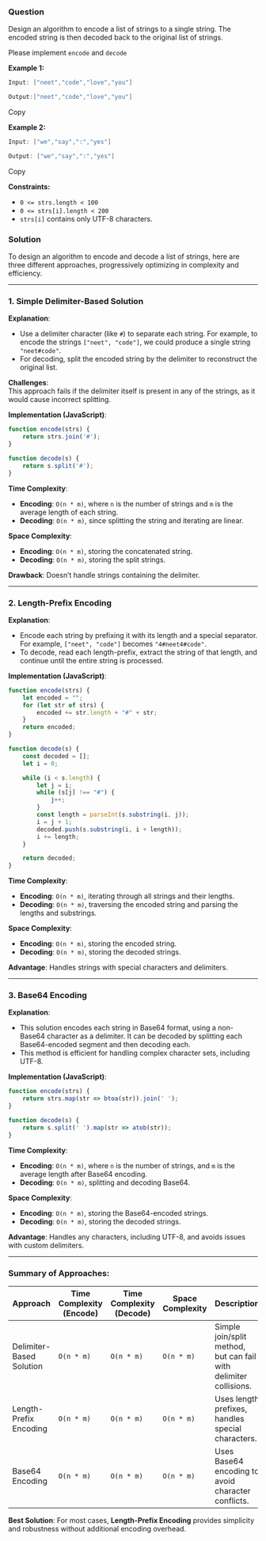 ### Question
Design an algorithm to encode a list of strings to a single string. The encoded string is then decoded back to the original list of strings.

Please implement `encode` and `decode`

**Example 1:**

```java
Input: ["neet","code","love","you"]

Output:["neet","code","love","you"]
```

Copy

**Example 2:**

```java
Input: ["we","say",":","yes"]

Output: ["we","say",":","yes"]
```

Copy

**Constraints:**

- `0 <= strs.length < 100`
- `0 <= strs[i].length < 200`
- `strs[i]` contains only UTF-8 characters.


### Solution
To design an algorithm to encode and decode a list of strings, here are three different approaches, progressively optimizing in complexity and efficiency.

---

### 1. **Simple Delimiter-Based Solution**

**Explanation**:  
- Use a delimiter character (like `#`) to separate each string. For example, to encode the strings `["neet", "code"]`, we could produce a single string `"neet#code"`.
- For decoding, split the encoded string by the delimiter to reconstruct the original list.
  
**Challenges**:  
This approach fails if the delimiter itself is present in any of the strings, as it would cause incorrect splitting. 

**Implementation (JavaScript)**:

```javascript
function encode(strs) {
    return strs.join('#');
}

function decode(s) {
    return s.split('#');
}
```

**Time Complexity**:
- **Encoding**: `O(n * m)`, where `n` is the number of strings and `m` is the average length of each string.
- **Decoding**: `O(n * m)`, since splitting the string and iterating are linear.

**Space Complexity**:
- **Encoding**: `O(n * m)`, storing the concatenated string.
- **Decoding**: `O(n * m)`, storing the split strings.

**Drawback**: Doesn’t handle strings containing the delimiter.

---

### 2. **Length-Prefix Encoding**

**Explanation**:  
- Encode each string by prefixing it with its length and a special separator. For example, `["neet", "code"]` becomes `"4#neet4#code"`.
- To decode, read each length-prefix, extract the string of that length, and continue until the entire string is processed.

**Implementation (JavaScript)**:

```javascript
function encode(strs) {
    let encoded = "";
    for (let str of strs) {
        encoded += str.length + "#" + str;
    }
    return encoded;
}

function decode(s) {
    const decoded = [];
    let i = 0;

    while (i < s.length) {
        let j = i;
        while (s[j] !== "#") {
            j++;
        }
        const length = parseInt(s.substring(i, j));
        i = j + 1;
        decoded.push(s.substring(i, i + length));
        i += length;
    }

    return decoded;
}
```

**Time Complexity**:
- **Encoding**: `O(n * m)`, iterating through all strings and their lengths.
- **Decoding**: `O(n * m)`, traversing the encoded string and parsing the lengths and substrings.

**Space Complexity**:
- **Encoding**: `O(n * m)`, storing the encoded string.
- **Decoding**: `O(n * m)`, storing the decoded strings.

**Advantage**: Handles strings with special characters and delimiters.

---

### 3. **Base64 Encoding**

**Explanation**:  
- This solution encodes each string in Base64 format, using a non-Base64 character as a delimiter. It can be decoded by splitting each Base64-encoded segment and then decoding each.
- This method is efficient for handling complex character sets, including UTF-8.

**Implementation (JavaScript)**:

```javascript
function encode(strs) {
    return strs.map(str => btoa(str)).join(' ');
}

function decode(s) {
    return s.split(' ').map(str => atob(str));
}
```

**Time Complexity**:
- **Encoding**: `O(n * m)`, where `n` is the number of strings, and `m` is the average length after Base64 encoding.
- **Decoding**: `O(n * m)`, splitting and decoding Base64.

**Space Complexity**:
- **Encoding**: `O(n * m)`, storing the Base64-encoded strings.
- **Decoding**: `O(n * m)`, storing the decoded strings.

**Advantage**: Handles any characters, including UTF-8, and avoids issues with custom delimiters.

---

### Summary of Approaches:

| Approach                | Time Complexity (Encode) | Time Complexity (Decode) | Space Complexity       | Description                                      |
|-------------------------|--------------------------|--------------------------|------------------------|--------------------------------------------------|
| Delimiter-Based Solution | `O(n * m)`               | `O(n * m)`               | `O(n * m)`             | Simple join/split method, but can fail with delimiter collisions. |
| Length-Prefix Encoding   | `O(n * m)`               | `O(n * m)`               | `O(n * m)`             | Uses length prefixes, handles special characters.  |
| Base64 Encoding          | `O(n * m)`               | `O(n * m)`               | `O(n * m)`             | Uses Base64 encoding to avoid character conflicts. |

**Best Solution**: For most cases, **Length-Prefix Encoding** provides simplicity and robustness without additional encoding overhead.